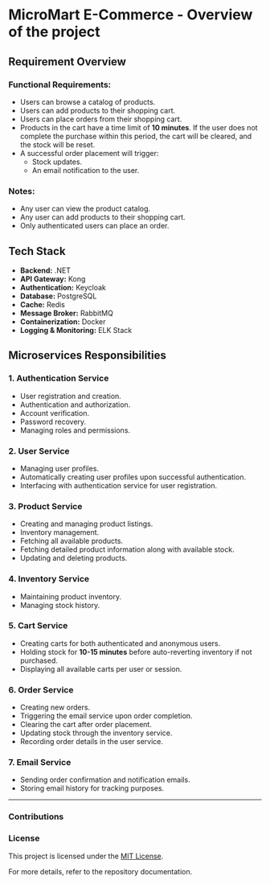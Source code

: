 # MicroMart E-Commerce  - Overview of the project

## Requirement Overview

### Functional Requirements:
- Users can browse a catalog of products.
- Users can add products to their shopping cart.
- Users can place orders from their shopping cart.
- Products in the cart have a time limit of **10 minutes**. If the user does not complete the purchase within this period, the cart will be cleared, and the stock will be reset.
- A successful order placement will trigger:
  - Stock updates.
  - An email notification to the user.

### Notes:
- Any user can view the product catalog.
- Any user can add products to their shopping cart.
- Only authenticated users can place an order.

## Tech Stack
- **Backend:** .NET
- **API Gateway:** Kong
- **Authentication:** Keycloak
- **Database:** PostgreSQL
- **Cache:** Redis
- **Message Broker:** RabbitMQ
- **Containerization:** Docker
- **Logging & Monitoring:** ELK Stack

## Microservices Responsibilities

### 1. **Authentication Service**
- User registration and creation.
- Authentication and authorization.
- Account verification.
- Password recovery.
- Managing roles and permissions.

### 2. **User Service**
- Managing user profiles.
- Automatically creating user profiles upon successful authentication.
- Interfacing with authentication service for user registration.

### 3. **Product Service**
- Creating and managing product listings.
- Inventory management.
- Fetching all available products.
- Fetching detailed product information along with available stock.
- Updating and deleting products.

### 4. **Inventory Service**
- Maintaining product inventory.
- Managing stock history.

### 5. **Cart Service**
- Creating carts for both authenticated and anonymous users.
- Holding stock for **10-15 minutes** before auto-reverting inventory if not purchased.
- Displaying all available carts per user or session.

### 6. **Order Service**
- Creating new orders.
- Triggering the email service upon order completion.
- Clearing the cart after order placement.
- Updating stock through the inventory service.
- Recording order details in the user service.

### 7. **Email Service**
- Sending order confirmation and notification emails.
- Storing email history for tracking purposes.

---
### Contributions

### License
This project is licensed under the [MIT License](LICENSE).

For more details, refer to the repository documentation.

